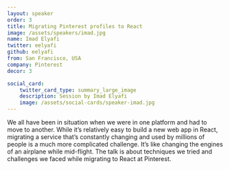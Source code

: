 ```yaml
---
layout: speaker
order: 3
title: Migrating Pinterest profiles to React
image: /assets/speakers/imad.jpg
name: Imad Elyafi
twitter: eelyafi
github: eelyafi
from: San Francisco, USA
company: Pinterest
decor: 3

social_card:
    twitter_card_type: summary_large_image
    description: Session by Imad Elyafi
    image: /assets/social-cards/speaker-imad.jpg
---
```


We all have been in situation when we were in one platform and had to move to another. While it’s relatively easy to build a new web app in React, migrating a service that’s constantly changing and used by millions of people is a much more complicated challenge. It’s like changing the engines of an airplane while mid-flight. The talk is about techniques we tried and challenges we faced while migrating to React at Pinterest.